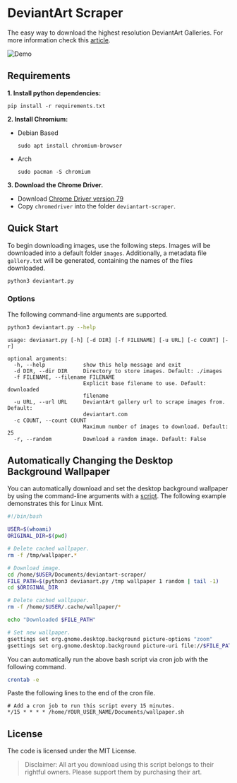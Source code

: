 # DeviantArt Scraper

The easy way to download the highest resolution DeviantArt Galleries. For more information check this [article](https://mlvnt.com/blog/tech/2018/05/scraping-deviantart/).

![Demo](demo.gif)

## Requirements

**1. Install python dependencies:**

```
pip install -r requirements.txt
```

**2. Install Chromium:**

- Debian Based

    ```
    sudo apt install chromium-browser
    ```

- Arch

    ```
    sudo pacman -S chromium
    ```

**3. Download the Chrome Driver.**

- Download [Chrome Driver version 79](https://chromedriver.storage.googleapis.com/index.html?path=79.0.3945.36/)
- Copy `chromedriver` into the folder `deviantart-scraper`.


## Quick Start

To begin downloading images, use the following steps. Images will be downloaded into a default folder `images`. Additionally, a metadata file `gallery.txt` will be generated, containing the names of the files downloaded.

```bash
python3 deviantart.py
```

### Options

The following command-line arguments are supported.

```bash
python3 deviantart.py --help
```

```text
usage: devianart.py [-h] [-d DIR] [-f FILENAME] [-u URL] [-c COUNT] [-r]

optional arguments:
  -h, --help            show this help message and exit
  -d DIR, --dir DIR     Directory to store images. Default: ./images
  -f FILENAME, --filename FILENAME
                        Explicit base filename to use. Default: downloaded
                        filename
  -u URL, --url URL     DeviantArt gallery url to scrape images from. Default:
                        deviantart.com
  -c COUNT, --count COUNT
                        Maximum number of images to download. Default: 25
  -r, --random          Download a random image. Default: False
```

## Automatically Changing the Desktop Background Wallpaper

You can automatically download and set the desktop background wallpaper by using the command-line arguments with a [script](wallpaper.sh). The following example demonstrates this for Linux Mint.

```bash
#!/bin/bash

USER=$(whoami)
ORIGINAL_DIR=$(pwd)

# Delete cached wallpaper.
rm -f /tmp/wallpaper.*

# Download image.
cd /home/$USER/Documents/deviantart-scraper/
FILE_PATH=$(python3 devianart.py /tmp wallpaper 1 random | tail -1)
cd $ORIGINAL_DIR

# Delete cached wallpaper.
rm -f /home/$USER/.cache/wallpaper/*

echo "Downloaded $FILE_PATH"

# Set new wallpaper.
gsettings set org.gnome.desktop.background picture-options "zoom"
gsettings set org.gnome.desktop.background picture-uri file://$FILE_PATH
```

You can automatically run the above bash script via cron job with the following command.

```bash
crontab -e
```

Paste the following lines to the end of the cron file.

```
# Add a cron job to run this script every 15 minutes.
*/15 * * * * /home/YOUR_USER_NAME/Documents/wallpaper.sh
```

## License

The code is licensed under the MIT License.

> Disclaimer: All art you download using this script belongs to their rightful owners. Please support them by purchasing their art.